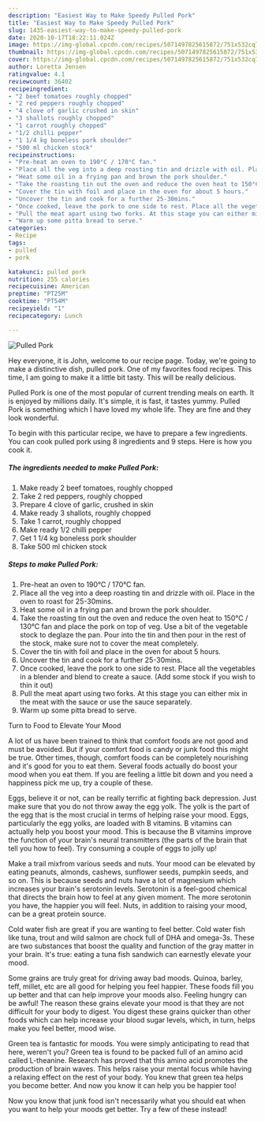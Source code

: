 ```yaml
---
description: "Easiest Way to Make Speedy Pulled Pork"
title: "Easiest Way to Make Speedy Pulled Pork"
slug: 1435-easiest-way-to-make-speedy-pulled-pork
date: 2020-10-17T18:22:11.024Z
image: https://img-global.cpcdn.com/recipes/5071497825615872/751x532cq70/pulled-pork-recipe-main-photo.jpg
thumbnail: https://img-global.cpcdn.com/recipes/5071497825615872/751x532cq70/pulled-pork-recipe-main-photo.jpg
cover: https://img-global.cpcdn.com/recipes/5071497825615872/751x532cq70/pulled-pork-recipe-main-photo.jpg
author: Loretta Jensen
ratingvalue: 4.1
reviewcount: 36402
recipeingredient:
- "2 beef tomatoes roughly chopped"
- "2 red peppers roughly chopped"
- "4 clove of garlic crushed in skin"
- "3 shallots roughly chopped"
- "1 carrot roughly chopped"
- "1/2 chilli pepper"
- "1 1/4 kg boneless pork shoulder"
- "500 ml chicken stock"
recipeinstructions:
- "Pre-heat an oven to 190°C / 170°C fan."
- "Place all the veg into a deep roasting tin and drizzle with oil. Place in the oven to roast for 25-30mins."
- "Heat some oil in a frying pan and brown the pork shoulder."
- "Take the roasting tin out the oven and reduce the oven heat to 150°C / 130°C fan and place the pork on top of veg. Use a bit of the vegetable stock to deglaze the pan. Pour into the tin and then pour in the rest of the stock, make sure not to cover the meat completely."
- "Cover the tin with foil and place in the oven for about 5 hours."
- "Uncover the tin and cook for a further 25-30mins."
- "Once cooked, leave the pork to one side to rest. Place all the vegetables in a blender and blend to create a sauce. (Add some stock if you wish to thin it out)"
- "Pull the meat apart using two forks. At this stage you can either mix in the meat with the sauce or use the sauce separately."
- "Warm up some pitta bread to serve."
categories:
- Recipe
tags:
- pulled
- pork

katakunci: pulled pork 
nutrition: 255 calories
recipecuisine: American
preptime: "PT25M"
cooktime: "PT54M"
recipeyield: "1"
recipecategory: Lunch

---
```



![Pulled Pork](https://img-global.cpcdn.com/recipes/5071497825615872/751x532cq70/pulled-pork-recipe-main-photo.jpg)

Hey everyone, it is John, welcome to our recipe page. Today, we're going to make a distinctive dish, pulled pork. One of my favorites food recipes. This time, I am going to make it a little bit tasty. This will be really delicious.

Pulled Pork is one of the most popular of current trending meals on earth. It is enjoyed by millions daily. It's simple, it is fast, it tastes yummy. Pulled Pork is something which I have loved my whole life. They are fine and they look wonderful.




To begin with this particular recipe, we have to prepare a few ingredients. You can cook pulled pork using 8 ingredients and 9 steps. Here is how you cook it.

<!--inarticleads1-->

##### The ingredients needed to make Pulled Pork:

1. Make ready 2 beef tomatoes, roughly chopped
1. Take 2 red peppers, roughly chopped
1. Prepare 4 clove of garlic, crushed in skin
1. Make ready 3 shallots, roughly chopped
1. Take 1 carrot, roughly chopped
1. Make ready 1/2 chilli pepper
1. Get 1 1/4 kg boneless pork shoulder
1. Take 500 ml chicken stock




<!--inarticleads2-->

##### Steps to make Pulled Pork:

1. Pre-heat an oven to 190°C / 170°C fan.
1. Place all the veg into a deep roasting tin and drizzle with oil. Place in the oven to roast for 25-30mins.
1. Heat some oil in a frying pan and brown the pork shoulder.
1. Take the roasting tin out the oven and reduce the oven heat to 150°C / 130°C fan and place the pork on top of veg. Use a bit of the vegetable stock to deglaze the pan. Pour into the tin and then pour in the rest of the stock, make sure not to cover the meat completely.
1. Cover the tin with foil and place in the oven for about 5 hours.
1. Uncover the tin and cook for a further 25-30mins.
1. Once cooked, leave the pork to one side to rest. Place all the vegetables in a blender and blend to create a sauce. (Add some stock if you wish to thin it out)
1. Pull the meat apart using two forks. At this stage you can either mix in the meat with the sauce or use the sauce separately.
1. Warm up some pitta bread to serve.




Turn to Food to Elevate Your Mood


A lot of us have been trained to think that comfort foods are not good and must be avoided. But if your comfort food is candy or junk food this might be true. Other times, though, comfort foods can be completely nourishing and it's good for you to eat them. Several foods actually do boost your mood when you eat them. If you are feeling a little bit down and you need a happiness pick me up, try a couple of these.

Eggs, believe it or not, can be really terrific at fighting back depression. Just make sure that you do not throw away the egg yolk. The yolk is the part of the egg that is the most crucial in terms of helping raise your mood. Eggs, particularly the egg yolks, are loaded with B vitamins. B vitamins can actually help you boost your mood. This is because the B vitamins improve the function of your brain's neural transmitters (the parts of the brain that tell you how to feel). Try consuming a couple of eggs to jolly up!

Make a trail mixfrom various seeds and nuts. Your mood can be elevated by eating peanuts, almonds, cashews, sunflower seeds, pumpkin seeds, and so on. This is because seeds and nuts have a lot of magnesium which increases your brain's serotonin levels. Serotonin is a feel-good chemical that directs the brain how to feel at any given moment. The more serotonin you have, the happier you will feel. Nuts, in addition to raising your mood, can be a great protein source.

Cold water fish are great if you are wanting to feel better. Cold water fish like tuna, trout and wild salmon are chock full of DHA and omega-3s. These are two substances that boost the quality and function of the gray matter in your brain. It's true: eating a tuna fish sandwich can earnestly elevate your mood. 

Some grains are truly great for driving away bad moods. Quinoa, barley, teff, millet, etc are all good for helping you feel happier. These foods fill you up better and that can help improve your moods also. Feeling hungry can be awful! The reason these grains elevate your mood is that they are not difficult for your body to digest. You digest these grains quicker than other foods which can help increase your blood sugar levels, which, in turn, helps make you feel better, mood wise.

Green tea is fantastic for moods. You were simply anticipating to read that here, weren't you? Green tea is found to be packed full of an amino acid called L-theanine. Research has proved that this amino acid promotes the production of brain waves. This helps raise your mental focus while having a relaxing effect on the rest of your body. You knew that green tea helps you become better. And now you know it can help you be happier too!

Now you know that junk food isn't necessarily what you should eat when you want to help your moods get better. Try a few of these instead!

